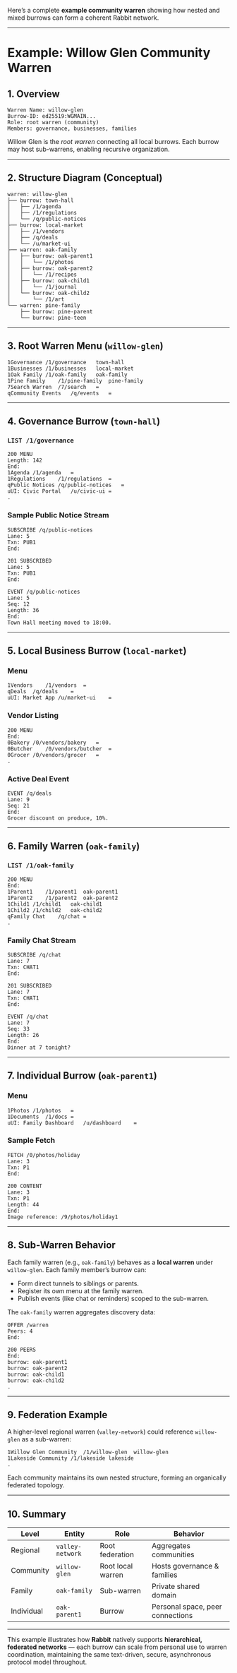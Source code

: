 Here’s a complete **example community warren** showing how nested and mixed burrows can form a coherent Rabbit network.

---

# **Example: Willow Glen Community Warren**

## 1. Overview

```
Warren Name: willow-glen
Burrow-ID: ed25519:WGMAIN...
Role: root warren (community)
Members: governance, businesses, families
```

Willow Glen is the *root warren* connecting all local burrows.
Each burrow may host sub-warrens, enabling recursive organization.

---

## 2. Structure Diagram (Conceptual)

```
warren: willow-glen
├── burrow: town-hall
│   ├── /1/agenda
│   ├── /1/regulations
│   └── /q/public-notices
├── burrow: local-market
│   ├── /1/vendors
│   ├── /q/deals
│   └── /u/market-ui
├── warren: oak-family
│   ├── burrow: oak-parent1
│   │   └── /1/photos
│   ├── burrow: oak-parent2
│   │   └── /1/recipes
│   ├── burrow: oak-child1
│   │   └── /1/journal
│   └── burrow: oak-child2
│       └── /1/art
└── warren: pine-family
    ├── burrow: pine-parent
    └── burrow: pine-teen
```

---

## 3. Root Warren Menu (`willow-glen`)

```
1Governance	/1/governance	town-hall	
1Businesses	/1/businesses	local-market	
1Oak Family	/1/oak-family	oak-family	
1Pine Family	/1/pine-family	pine-family	
7Search Warren	/7/search	=	
qCommunity Events	/q/events	=	
```

---

## 4. Governance Burrow (`town-hall`)

### `LIST /1/governance`

```
200 MENU
Length: 142
End:
1Agenda	/1/agenda	=	
1Regulations	/1/regulations	=	
qPublic Notices	/q/public-notices	=	
uUI: Civic Portal	/u/civic-ui	=	
.
```

### Sample Public Notice Stream

```
SUBSCRIBE /q/public-notices
Lane: 5
Txn: PUB1
End:

201 SUBSCRIBED
Lane: 5
Txn: PUB1
End:

EVENT /q/public-notices
Lane: 5
Seq: 12
Length: 36
End:
Town Hall meeting moved to 18:00.
```

---

## 5. Local Business Burrow (`local-market`)

### Menu

```
1Vendors	/1/vendors	=	
qDeals	/q/deals	=	
uUI: Market App	/u/market-ui	=	
```

### Vendor Listing

```
200 MENU
End:
0Bakery	/0/vendors/bakery	=	
0Butcher	/0/vendors/butcher	=	
0Grocer	/0/vendors/grocer	=	
.
```

### Active Deal Event

```
EVENT /q/deals
Lane: 9
Seq: 21
End:
Grocer discount on produce, 10%.
```

---

## 6. Family Warren (`oak-family`)

### `LIST /1/oak-family`

```
200 MENU
End:
1Parent1	/1/parent1	oak-parent1	
1Parent2	/1/parent2	oak-parent2	
1Child1	/1/child1	oak-child1	
1Child2	/1/child2	oak-child2	
qFamily Chat	/q/chat	=	
.
```

### Family Chat Stream

```
SUBSCRIBE /q/chat
Lane: 7
Txn: CHAT1
End:

201 SUBSCRIBED
Lane: 7
Txn: CHAT1
End:

EVENT /q/chat
Lane: 7
Seq: 33
Length: 26
End:
Dinner at 7 tonight?
```

---

## 7. Individual Burrow (`oak-parent1`)

### Menu

```
1Photos	/1/photos	=	
1Documents	/1/docs	=	
uUI: Family Dashboard	/u/dashboard	=	
```

### Sample Fetch

```
FETCH /0/photos/holiday
Lane: 3
Txn: P1
End:

200 CONTENT
Lane: 3
Txn: P1
Length: 44
End:
Image reference: /9/photos/holiday1
```

---

## 8. Sub-Warren Behavior

Each family warren (e.g., `oak-family`) behaves as a **local warren** under `willow-glen`.
Each family member’s burrow can:

* Form direct tunnels to siblings or parents.
* Register its own menu at the family warren.
* Publish events (like chat or reminders) scoped to the sub-warren.

The `oak-family` warren aggregates discovery data:

```
OFFER /warren
Peers: 4
End:

200 PEERS
End:
burrow: oak-parent1
burrow: oak-parent2
burrow: oak-child1
burrow: oak-child2
.
```

---

## 9. Federation Example

A higher-level regional warren (`valley-network`) could reference `willow-glen` as a sub-warren:

```
1Willow Glen Community	/1/willow-glen	willow-glen	
1Lakeside Community	/1/lakeside	lakeside	
.
```

Each community maintains its own nested structure, forming an organically federated topology.

---

## 10. Summary

| Level      | Entity           | Role              | Behavior                         |
| ---------- | ---------------- | ----------------- | -------------------------------- |
| Regional   | `valley-network` | Root federation   | Aggregates communities           |
| Community  | `willow-glen`    | Root local warren | Hosts governance & families      |
| Family     | `oak-family`     | Sub-warren        | Private shared domain            |
| Individual | `oak-parent1`    | Burrow            | Personal space, peer connections |

---

This example illustrates how **Rabbit** natively supports **hierarchical, federated networks** — each burrow can scale from personal use to warren coordination, maintaining the same text-driven, secure, asynchronous protocol model throughout.
